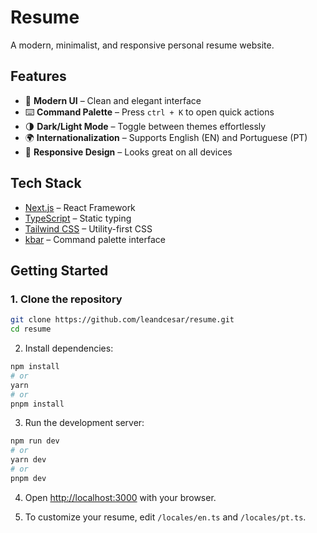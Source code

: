 # Resume

A modern, minimalist, and responsive personal resume website.

## Features

- 🎨 **Modern UI** – Clean and elegant interface
- ⌨️ **Command Palette** – Press `ctrl + K` to open quick actions
- 🌗 **Dark/Light Mode** – Toggle between themes effortlessly
- 🌍 **Internationalization** – Supports English (EN) and Portuguese (PT)
- 📱 **Responsive Design** – Looks great on all devices

## Tech Stack

- [Next.js](https://nextjs.org/) – React Framework
- [TypeScript](https://www.typescriptlang.org/) – Static typing
- [Tailwind CSS](https://tailwindcss.com/) – Utility-first CSS
- [kbar](https://kbar.vercel.app/) – Command palette interface

## Getting Started

### 1. Clone the repository
```bash
git clone https://github.com/leandcesar/resume.git
cd resume
```

2. Install dependencies:
```bash
npm install
# or
yarn
# or
pnpm install
```

3. Run the development server:
```bash
npm run dev
# or
yarn dev
# or
pnpm dev
```

4. Open [http://localhost:3000](http://localhost:3000) with your browser.

5. To customize your resume, edit `/locales/en.ts` and `/locales/pt.ts`.
